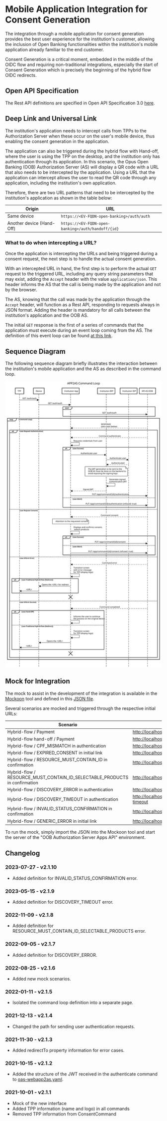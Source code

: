 # Mobile Application Integration for Consent Generation

The integration through a mobile application for consent generation provides the best user experience for the institution's customer, allowing the inclusion of Open Banking functionalities within the institution's mobile application already familiar to the end customer.

Consent Generation is a critical moment, embedded in the middle of the OIDC flow and requiring non-traditional integrations, especially the start of Consent Generation which is precisely the beginning of the hybrid flow OIDC redirects.

## Open API Specification

The Rest API definitions are specified in Open API Specification 3.0 [here](../oas-webapp2as.yaml).

## Deep Link and Universal Link

The institution's application needs to intercept calls from TPPs to the Authorization Server when these occur on the user's mobile device, thus enabling the consent generation in the application.

The application can also be triggered during the hybrid flow with Hand-off, where the user is using the TPP on the desktop, and the institution only has authentication through its application. In this scenario, the Opus Open Banking (OOB) Authorization Server (AS) will display a QR code with a URL that also needs to be intercepted by the application. Using a URL that the application can intercept allows the user to read the QR code through any application, including the institution's own application.

Therefore, there are two URL patterns that need to be intercepted by the institution's application as shown in the table below:

| Origin                        | URL                                                    |
| ----------------------------- | ------------------------------------------------------ |
| Same device                   | `https://<EV-FQDN-open-banking>/auth/auth`             |
| Another device (Hand-Off)     | `https://<EV-FQDN-open-banking>/auth/handoff/{id}`     |

### What to do when intercepting a URL?

Once the application is intercepting the URLs and being triggered during a consent request, the next step is to handle the actual consent generation.

With an intercepted URL in hand, the first step is to perform the actual `GET` request to the triggered URL, including any query string parameters that may exist, adding the `Accept` header with the value `application/json`. This header informs the AS that the call is being made by the application and not by the browser.

The AS, knowing that the call was made by the application through the `Accept` header, will function as a Rest API, responding to requests always in JSON format. Adding the header is mandatory for all calls between the institution's application and the OOB AS.

The initial `GET` response is the first of a series of commands that the application must execute during an event loop coming from the AS. The definition of this event loop can be found [at this link](../loop-comandos.md).

## Sequence Diagram

The following sequence diagram briefly illustrates the interaction between the institution's mobile application and the AS as described in the command loop.

![Sequence Diagram](images/sequencia-app2as.svg)

## Mock for Integration

The mock to assist in the development of the integration is available in the [Mockoon](https://mockoon.com/) tool and defined in this [JSON file](./mockoon.json).

Several scenarios are mocked and triggered through the respective initial URLs:

| Scenario                                                                   | URL to start process                                |
| -------------------------------------------------------------------------- | --------------------------------------------------- |
| Hybrid-flow / Payment                                                      | <http://localhost:3301/auth/auth?id=standard>       |
| Hybrid-flow hand-off / Payment                                             | <http://localhost:3301/auth/app/commands/handoff>   |
| Hybrid-flow / CPF_MISMATCH in authentication                               | <http://localhost:3301/auth/auth?id=cpf>            |
| Hybrid-flow / EXPIRED_CONSENT in initial link                              | <http://localhost:3301/auth/auth?id=expired>        |
| Hybrid-flow / RESOURCE_MUST_CONTAIN_ID in confirmation                     | <http://localhost:3301/auth/auth?id=resource>       |
| Hybrid-flow / RESOURCE_MUST_CONTAIN_ID_SELECTABLE_PRODUCTS in confirmation | <http://localhost:3301/auth/auth?id=resource>       |
| Hybrid-flow / DISCOVERY_ERROR in authentication                            | <http://localhost:3301/auth/auth?id=discovery>      |
| Hybrid-flow / DISCOVERY_TIMEOUT in authentication                          | <http://localhost:3301/auth/auth?id=discovery-timeout> |
| Hybrid-flow / INVALID_STATUS_CONFIRMATION in confirmation                  | <http://localhost:3301/auth/auth?id=resource>       |
| Hybrid-flow / GENERIC_ERROR in initial link                                | <http://localhost:3301/auth/auth?id=generic>        |

To run the mock, simply import the JSON into the Mockoon tool and start the server of the "OOB Authorization Server Apps API" environment.

## Changelog

### 2023-07-27 - v2.1.10

- Added definition for INVALID_STATUS_CONFIRMATION error.

### 2023-05-15 - v2.1.9

- Added definition for DISCOVERY_TIMEOUT error.

### 2022-11-09 - v2.1.8

- Added definition for RESOURCE_MUST_CONTAIN_ID_SELECTABLE_PRODUCTS error.

### 2022-09-05 - v2.1.7

- Added definition for DISCOVERY_ERROR.

### 2022-08-25 - v2.1.6

- Added new mock scenarios.

### 2022-01-11 - v2.1.5

- Isolated the command loop definition into a separate page.

### 2021-12-13 - v2.1.4

- Changed the path for sending user authentication requests.

### 2021-11-30 - v2.1.3

- Added redirectTo property information for error cases.

### 2021-10-15 - v2.1.2

- Added the structure of the JWT received in the authenticate command to [oas-webapp2as.yaml](../oas-webapp2as.yaml).

### 2021-10-01 - v2.1.1

- Mock of the new interface
- Added TPP information (name and logo) in all commands
- Removed TPP information from ConsentCommand
